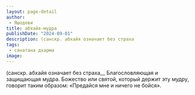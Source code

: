 ```yaml
---
layout: page-detail
author:
 - Яшодеви
title: абхайя-мудра
publishDate: "2024-09-01"
description: (санскр. абхайя означает без страха
tags:
 - санатана дхарма
image: 
---
```


(санскр. абхайя означает без страха__
Благословляющая и защищающая мудра. Божество или святой, который держит эту мудру, говорит таким образом: «Предайся мне и ничего не бойся».

